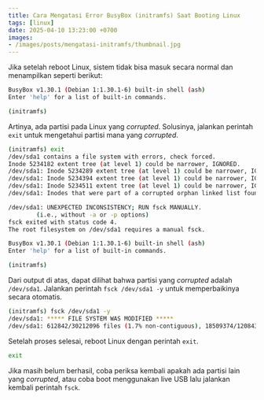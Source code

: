 ```yaml
---
title: Cara Mengatasi Error BusyBox (initramfs) Saat Booting Linux
tags: [linux]
date: 2025-04-10 13:23:00 +0700
images:
- /images/posts/mengatasi-initramfs/thumbnail.jpg
---
```


Jika setelah reboot Linux, sistem tidak bisa masuk secara normal dan menampilkan seperti berikut:

<!--more-->

```bash
BusyBox v1.30.1 (Debian 1:1.30.1-6) built-in shell (ash)
Enter 'help' for a list of built-in commands.

(initramfs)
```

Artinya, ada partisi pada Linux yang *corrupted*. Solusinya, jalankan perintah `exit` untuk mengetahui partisi mana yang *corrupted*.

```bash
(initramfs) exit
/dev/sda1 contains a file system with errors, check forced.
Inode 5234182 extent tree (at level 1) could be narrower, IGNORED.
/dev/sda1: Inode 5234289 extent tree (at level 1) could be narrower, IGNORED.
/dev/sda1: Inode 5234394 extent tree (at level 1) could be narrower, IGNORED.
/dev/sda1: Inode 5234511 extent tree (at level 1) could be narrower, IGNORED.
/dev/sda1: Inodes that were part of a corrupted orphan linked list found.

/dev/sda1: UNEXPECTED INCONSISTENCY; RUN fsck MANUALLY.
        (i.e., without -a or -p options)
fsck exited with status code 4.
The root filesystem on /dev/sda1 requires a manual fsck.

BusyBox v1.30.1 (Debian 1:1.30.1-6) built-in shell (ash)
Enter 'help' for a list of built-in commands.

(initramfs)
```

Dari output di atas, dapat dilihat bahwa partisi yang *corrupted* adalah `/dev/sda1`. Jalankan perintah `fsck /dev/sda1 -y` untuk memperbaikinya secara otomatis.

```bash
(initramfs) fsck /dev/sda1 -y
/dev/sda1: ***** FILE SYSTEM WAS MODIFIED *****
/dev/sda1: 612842/30212096 files (1.7% non-contiguous), 18509374/120843264 blocks
```

Setelah proses selesai, reboot Linux dengan perintah `exit`.

```bash
exit
```

Jika masih belum berhasil, coba periksa kembali apakah ada partisi lain yang *corrupted*, atau coba boot menggunakan live USB lalu jalankan kembali perintah `fsck`.